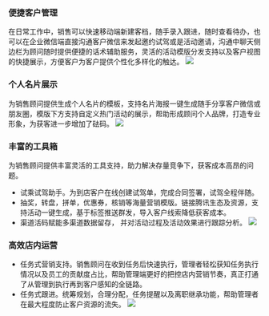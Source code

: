 ### 便捷客户管理  
在日常工作中，销售可以快速移动端新建客档，随手录入跟进，随时查看待办，也可以在企业微信端直接沟通客户微信来发起邀约试驾或是活动邀请，沟通中聊天侧边栏为顾问随时提供便捷的话术辅助服务，灵活的活动模版分发支持以及客户视图的快捷展示，方便客户为客户提供个性化多样化的触达。
![](https://main.qcloudimg.com/raw/c395dcdd5ff44735639d6c9c97d41c4b.jpg)

### 个人名片展示  
为销售顾问提供生成个人名片的模板，支持名片海报一键生成随手分享客户微信或朋友圈，模版下方支持自定义热门活动的展示，帮助形成顾问个人品牌，打造专业形象，为获客进一步增加了砝码。
![](https://main.qcloudimg.com/raw/6f761787932ca0651179731bac114dff.jpg)

### 丰富的工具箱  
为销售顾问提供丰富灵活的工具支持，助力解决存量竞争下，获客成本高昂的问题。
- 试乘试驾助手。为到店客户在线创建试驾单，完成合同签署，试驾全程伴随。
- 抽奖，转盘，拼单，优惠券，核销等海量营销模版。链接腾讯生态及资源，支持活动一键生成，基于标签推送群发，导入客户线索降低获客成本。
- 渠道活码赋能多渠道数据留存， 并对活动过程及活动效果进行跟踪分析。
![](https://main.qcloudimg.com/raw/ce4a2cb32899a7be53b50b1448924376.jpg)

### 高效店内运营  
- 任务式营销支持。销售顾问在收到任务后快速执行，管理者轻松获知任务执行情况以及员工的贡献度占比，帮助管理端更好的把控店内营销节奏，真正打通了从管理到执行再到客户感知的全链路。
- 任务式跟进。统筹规划，合理分配，任务提醒以及离职继承功能，帮助管理者在最大程度防止客户资源的流失。
![](https://main.qcloudimg.com/raw/392fc82438572a2b1eca72be1e11e61f.jpg)
